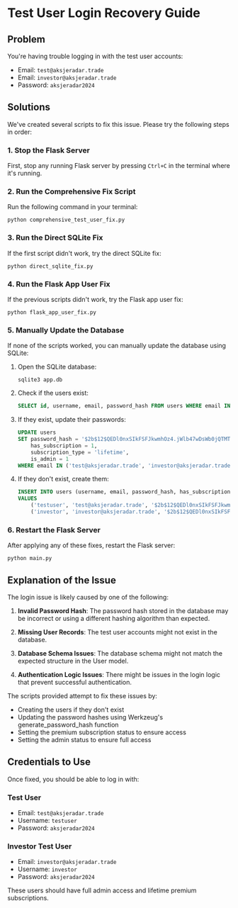 # Test User Login Recovery Guide

## Problem
You're having trouble logging in with the test user accounts:
- Email: `test@aksjeradar.trade`
- Email: `investor@aksjeradar.trade`
- Password: `aksjeradar2024`

## Solutions

We've created several scripts to fix this issue. Please try the following steps in order:

### 1. Stop the Flask Server
First, stop any running Flask server by pressing `Ctrl+C` in the terminal where it's running.

### 2. Run the Comprehensive Fix Script
Run the following command in your terminal:
```
python comprehensive_test_user_fix.py
```

### 3. Run the Direct SQLite Fix
If the first script didn't work, try the direct SQLite fix:
```
python direct_sqlite_fix.py
```

### 4. Run the Flask App User Fix
If the previous scripts didn't work, try the Flask app user fix:
```
python flask_app_user_fix.py
```

### 5. Manually Update the Database

If none of the scripts worked, you can manually update the database using SQLite:

1. Open the SQLite database:
   ```
   sqlite3 app.db
   ```

2. Check if the users exist:
   ```sql
   SELECT id, username, email, password_hash FROM users WHERE email IN ('test@aksjeradar.trade', 'investor@aksjeradar.trade');
   ```

3. If they exist, update their passwords:
   ```sql
   UPDATE users 
   SET password_hash = '$2b$12$QEDl0nxSIkFSFJkwmhOz4.jWlb47wDsWb0jQTMTbp2IkrxNRJlQq6', 
       has_subscription = 1, 
       subscription_type = 'lifetime', 
       is_admin = 1 
   WHERE email IN ('test@aksjeradar.trade', 'investor@aksjeradar.trade');
   ```

4. If they don't exist, create them:
   ```sql
   INSERT INTO users (username, email, password_hash, has_subscription, subscription_type, is_admin, created_at)
   VALUES 
       ('testuser', 'test@aksjeradar.trade', '$2b$12$QEDl0nxSIkFSFJkwmhOz4.jWlb47wDsWb0jQTMTbp2IkrxNRJlQq6', 1, 'lifetime', 1, CURRENT_TIMESTAMP),
       ('investor', 'investor@aksjeradar.trade', '$2b$12$QEDl0nxSIkFSFJkwmhOz4.jWlb47wDsWb0jQTMTbp2IkrxNRJlQq6', 1, 'lifetime', 1, CURRENT_TIMESTAMP);
   ```

### 6. Restart the Flask Server
After applying any of these fixes, restart the Flask server:
```
python main.py
```

## Explanation of the Issue

The login issue is likely caused by one of the following:

1. **Invalid Password Hash**: The password hash stored in the database may be incorrect or using a different hashing algorithm than expected.

2. **Missing User Records**: The test user accounts might not exist in the database.

3. **Database Schema Issues**: The database schema might not match the expected structure in the User model.

4. **Authentication Logic Issues**: There might be issues in the login logic that prevent successful authentication.

The scripts provided attempt to fix these issues by:
- Creating the users if they don't exist
- Updating the password hashes using Werkzeug's generate_password_hash function
- Setting the premium subscription status to ensure access
- Setting the admin status to ensure full access

## Credentials to Use
Once fixed, you should be able to log in with:

### Test User
- Email: `test@aksjeradar.trade`
- Username: `testuser`
- Password: `aksjeradar2024`

### Investor Test User
- Email: `investor@aksjeradar.trade`
- Username: `investor`
- Password: `aksjeradar2024`

These users should have full admin access and lifetime premium subscriptions.
